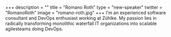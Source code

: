 +++
description = ""
title = "Romano Roth"
type = "new-speaker"
twitter = "RomanoRoth"
image = "romano-roth.jpg"
+++
I'm an experienced software consultant and DevOps enthusiast working at Zühlke. My
passion lies in radically transforming monolithic waterfall IT organizations into scalable
agilesteams doing DevOps.